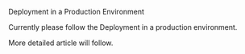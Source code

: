 Deployment in a Production Environment

Currently please follow the Deployment in a production environment.

More detailed article will follow.